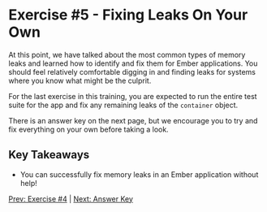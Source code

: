# Exercise #5 - Fixing Leaks On Your Own

At this point, we have talked about the most common types of memory leaks and
learned how to identify and fix them for Ember applications. You should feel
relatively comfortable digging in and finding leaks for systems where you know
what might be the culprit.

For the last exercise in this training, you are expected to run the entire test
suite for the app and fix any remaining leaks of the `container` object.

There is an answer key on the next page, but we encourage you to try and fix
everything on your own before taking a look.

## Key Takeaways

* You can successfully fix memory leaks in an Ember application without help!

[Prev: Exercise #4](./exercise-4.md) | [Next: Answer Key](./exercise-answer-key.md)
